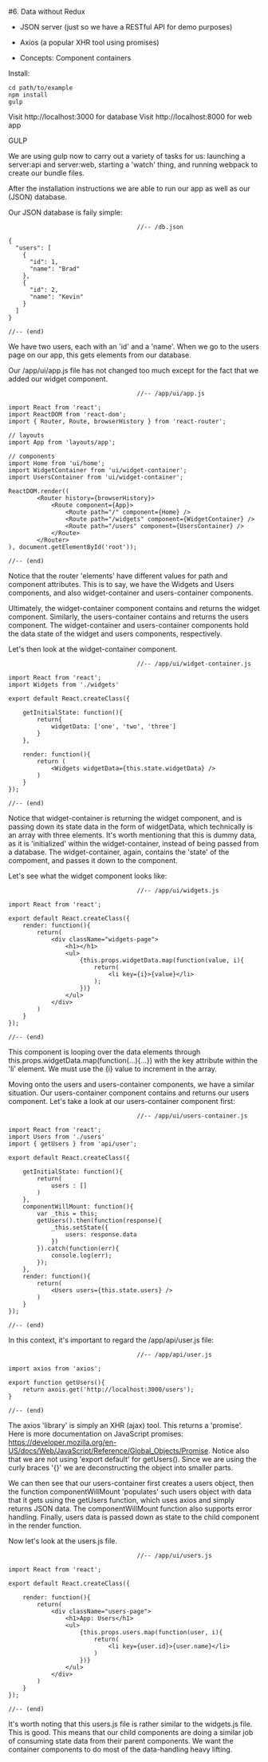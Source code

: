 #6. Data without Redux

 - JSON server (just so we have a RESTful API for demo purposes)

 - Axios (a popular XHR tool using promises)

 - Concepts: Component containers

Install:

	cd path/to/example
	npm install
	gulp

Visit http://localhost:3000 for database
Visit http://localhost:8000 for web app

GULP

We are using gulp now to carry out a variety of tasks for us: launching a server:api and server:web, starting a 'watch' thing, and running webpack to create our bundle files.

After the installation instructions we are able to run our app as well as our (JSON) database.

Our JSON database is faily simple:

										//-- /db.json

	{
	  "users": [
	    {
	      "id": 1,
	      "name": "Brad"
	    },
	    {
	      "id": 2,
	      "name": "Kevin"
	    }
	  ]
	}

	//-- (end)

We have two users, each with an 'id' and a 'name'. When we go to the users page on our app, this gets elements from our database.

Our /app/ui/app.js file has not changed too much except for the fact that we added our widget component.

										//-- /app/ui/app.js

	import React from 'react';
	import ReactDOM from 'react-dom';
	import { Router, Route, browserHistory } from 'react-router';

	// layouts
	import App from 'layouts/app';

	// components
	import Home from 'ui/home';
	import WidgetContainer from 'ui/widget-container';
	import UsersContainer from 'ui/widget-container';

	ReactDOM.render((
	 		<Router history={browserHistory}>
	 			<Route component={App}>
	 				<Route path="/" component={Home} />
	 				<Route path="/widgets" component={WidgetContainer} />
	 				<Route path="/users" component={UsersContainer} />
	 			</Route>
	 		</Router>
	), document.getElementById('root'));

	//-- (end)

Notice that the router 'elements' have different values for path and component attributes. This is to say, we have the Widgets and Users components, and also widget-container and users-container components.

Ultimately, the widget-container component contains and returns the widget component. Similarly, the users-container contains and returns the users component. The widget-container and users-container components hold the data state of the widget and users components, respectively.

Let's then look at the widget-container component.

										//-- /app/ui/widget-container.js

	import React from 'react';
	import Widgets from './widgets'

	export default React.createClass({

		getInitialState: function(){
			return{
				widgetData: ['one', 'two', 'three']
			}
		},

		render: function(){
			return (
				<Widgets widgetData={this.state.widgetData} />
			)
		}
	});

	//-- (end)

Notice that widget-container is returning the widget component, and is passing down its state data in the form of widgetData, which technically is an array with three elements. It's worth mentioning that this is dummy data, as it is 'initialized' within the widget-container, instead of being passed from a database. The widget-container, again, contains the 'state' of the compoment, and passes it down to the component.

Let's see what the widget component looks like:

										//-- /app/ui/widgets.js

	import React from 'react';

	export default React.createClass({
		render: function(){
			return(
				<div className="widgets-page">
					<h1></h1>
					<ul>
						{this.props.widgetData.map(function(value, i){
							return(
								<li key={i}>{value}</li>
							);
						})}
					</ul>
				</div>
			)
		}
	});

	//-- (end)

This component is looping over the data elements through this.props.widgetData.map(function(...){...}) with the key attribute within the 'li' element. We must use the {i} value to increment in the array.

Moving onto the users and users-container components, we have a similar situation. Our users-container component contains and returns our users component. Let's take a look at our users-container component first:

										//-- /app/ui/users-container.js

	import React from 'react';
	import Users from './users'
	import { getUsers } from 'api/user';

	export default React.createClass({

		getInitialState: function(){
			return(
				users : []
			)
		},
		componentWillMount: function(){
			var _this = this;
			getUsers().then(function(response){
				_this.setState({
					users: response.data
				})
			}).catch(function(err){
				console.log(err);
			});
		},
		render: function(){
			return(
				<Users users={this.state.users} />
			)
		}
	});

	//-- (end)

In this context, it's important to regard the /app/api/user.js file:

										//-- /app/api/user.js

	import axios from 'axios';

	export function getUsers(){
		return axois.get('http://localhost:3000/users');
	}

	//-- (end)

The axios 'library' is simply an XHR (ajax) tool. This returns a 'promise'. Here is more documentation on JavaScript promises: https://developer.mozilla.org/en-US/docs/Web/JavaScript/Reference/Global_Objects/Promise. Notice also that we are not using 'export default' for getUsers(). Since we are using the curly braces '{}' we are deconstructing the object into smaller parts.

We can then see that our users-container first creates a users object, then the function componentWillMount 'populates' such users object with data that it gets using the getUsers function, which uses axios and simply returns JSON data. The componentWillMount function also supports error handling. Finally, users data is passed down as state to the child component <Users> in the render function.


Now let's look at the users.js file.

										//-- /app/ui/users.js

	import React from 'react';

	export default React.createClass({

		render: function(){
			return(
				<div className="users-page">
					<h1>App: Users</h1>
					<ul>
						{this.props.users.map(function(user, i){
							return(
								<li key={user.id}>{user.name}</li>
							)
						})}
					</ul>
				</div>
			)
		}
	});

	//-- (end)

It's worth noting that this users.js file is rather similar to the widgets.js file. This is good. This means that our child components are doing a similar job of consuming state data from their parent components. We want the container components to do most of the data-handling heavy lifting.
